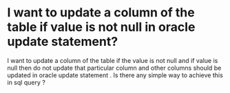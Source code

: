 
# I want to update a column of the table if value is not null in oracle update statement?

I want to update a column of the table if the value is not null and  if value is null then do not update that particular column and other columns should be updated in oracle update statement . Is there any simple way to achieve this in sql query ?

        